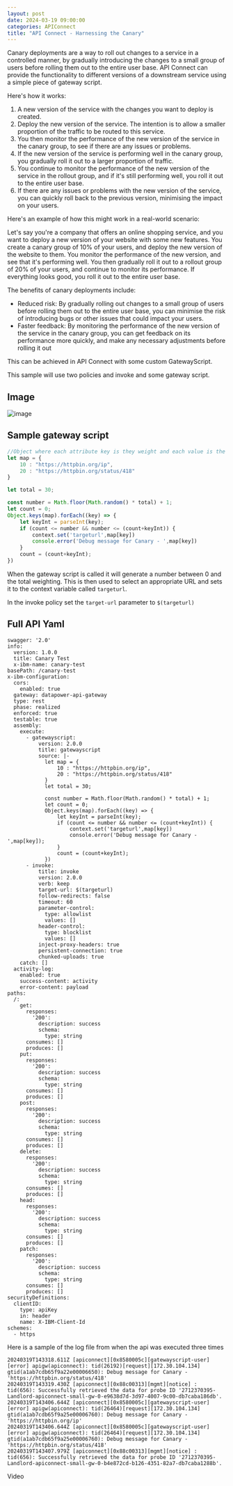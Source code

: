 ```yaml
---
layout: post
date: 2024-03-19 09:00:00
categories: APIConnect
title: "API Connect - Harnessing the Canary"
---
```


Canary deployments are a way to roll out changes to a service in a controlled manner, by gradually introducing the changes to a small group of users before rolling them out to the entire user base. API Connect can provide the functionality to different versions of a downstream service using a simple piece of gateway script.

<!--more-->
Here's how it works:

1. A new version of the service with the changes you want to deploy is created.
2. Deploy the new version of the service. The intention is to allow a smaller proportion of the traffic to be routed to this service.
3. You then monitor the performance of the new version of the service in the canary group, to see if there are any issues or problems.
4. If the new version of the service is performing well in the canary group, you gradually roll it out to a larger proportion of traffic.
5. You continue to monitor the performance of the new version of the service in the rollout group, and if it's still performing well, you roll it out to the entire user base.
6. If there are any issues or problems with the new version of the service, you can quickly roll back to the previous version, minimising the impact on your users.

Here's an example of how this might work in a real-world scenario:

Let's say you're a company that offers an online shopping service, and you want to deploy a new version of your website with some new features. You create a canary group of 10% of your users, and deploy the new version of the website to them. You monitor the performance of the new version, and see that it's performing well. You then gradually roll it out to a rollout group of 20% of your users, and continue to monitor its performance. If everything looks good, you roll it out to the entire user base.

The benefits of canary deployments include:

* Reduced risk: By gradually rolling out changes to a small group of users before rolling them out to the entire user base, you can minimise the risk of introducing bugs or other issues that could impact your users.
* Faster feedback: By monitoring the performance of the new version of the service in the canary group, you can get feedback on its performance more quickly, and make any necessary adjustments before rolling it out

This can be achieved in API Connect with some custom GatewayScript.

This sample will use two policies and invoke and some gateway script.


## Image
![image](/images/CanaryAPIC.png)


## Sample gateway script
```javascript
//Object where each attribute key is they weight and each value is the url that would be routed to,.
let map = {
    10 : "https://httpbin.org/ip",
    20 : "https://httpbin.org/status/418"
}

let total = 30;

const number = Math.floor(Math.random() * total) + 1;
let count = 0;
Object.keys(map).forEach((key) => {
    let keyInt = parseInt(key);
    if (count <= number && number <= (count+keyInt)) {
        context.set('targeturl',map[key])
        console.error('Debug message for Canary - ',map[key])
    }
    count = (count+keyInt);
})
```

When the gateway script is called it will generate a number between 0 and the total weighting. This is then used to select an appropriate URL and sets it to the context variable called `targeturl`.

In the invoke policy  set the `target-url` parameter to  `$(targeturl)`

## Full API Yaml

```
swagger: '2.0'
info:
  version: 1.0.0
  title: Canary Test
  x-ibm-name: canary-test
basePath: /canary-test
x-ibm-configuration:
  cors:
    enabled: true
  gateway: datapower-api-gateway
  type: rest
  phase: realized
  enforced: true
  testable: true
  assembly:
    execute:
      - gatewayscript:
          version: 2.0.0
          title: gatewayscript
          source: |-
            let map = {
                10 : "https://httpbin.org/ip",
                20 : "https://httpbin.org/status/418"
            }
            let total = 30;

            const number = Math.floor(Math.random() * total) + 1;
            let count = 0;
            Object.keys(map).forEach((key) => {
                let keyInt = parseInt(key);
                if (count <= number && number <= (count+keyInt)) {
                    context.set('targeturl',map[key])
                    console.error('Debug message for Canary - ',map[key]);
                }
                count = (count+keyInt);
            })
      - invoke:
          title: invoke
          version: 2.0.0
          verb: keep
          target-url: $(targeturl)
          follow-redirects: false
          timeout: 60
          parameter-control:
            type: allowlist
            values: []
          header-control:
            type: blocklist
            values: []
          inject-proxy-headers: true
          persistent-connection: true
          chunked-uploads: true
    catch: []
  activity-log:
    enabled: true
    success-content: activity
    error-content: payload
paths:
  /:
    get:
      responses:
        '200':
          description: success
          schema:
            type: string
      consumes: []
      produces: []
    put:
      responses:
        '200':
          description: success
          schema:
            type: string
      consumes: []
      produces: []
    post:
      responses:
        '200':
          description: success
          schema:
            type: string
      consumes: []
      produces: []
    delete:
      responses:
        '200':
          description: success
          schema:
            type: string
      consumes: []
      produces: []
    head:
      responses:
        '200':
          description: success
          schema:
            type: string
      consumes: []
      produces: []
    patch:
      responses:
        '200':
          description: success
          schema:
            type: string
      consumes: []
      produces: []
securityDefinitions:
  clientID:
    type: apiKey
    in: header
    name: X-IBM-Client-Id
schemes:
  - https
```

Here is a sample of the log file from when the api was executed three times
```
20240319T143318.611Z [apiconnect][0x8580005c][gatewayscript-user][error] apigw(apiconnect): tid(26192)[request][172.30.104.134] gtid(a1ab7cdb65f9a22e00006650): Debug message for Canary -  'https://httpbin.org/status/418'
20240319T143319.430Z [apiconnect][0x88c00313][mgmt][notice] : tid(656): Successfully retrieved the data for probe ID '2712370395-Landlord-apiconnect-small-gw-0-e9638d7d-3d97-4007-9c00-db7caba186db'.
20240319T143406.644Z [apiconnect][0x8580005c][gatewayscript-user][error] apigw(apiconnect): tid(26464)[request][172.30.104.134] gtid(a1ab7cdb65f9a25e00006760): Debug message for Canary -  'https://httpbin.org/ip'
20240319T143406.644Z [apiconnect][0x8580005c][gatewayscript-user][error] apigw(apiconnect): tid(26464)[request][172.30.104.134] gtid(a1ab7cdb65f9a25e00006760): Debug message for Canary -  'https://httpbin.org/status/418'
20240319T143407.979Z [apiconnect][0x88c00313][mgmt][notice] : tid(656): Successfully retrieved the data for probe ID '2712370395-Landlord-apiconnect-small-gw-0-b4e872cd-b126-4351-82a7-db7caba1288b'.
```


Video
